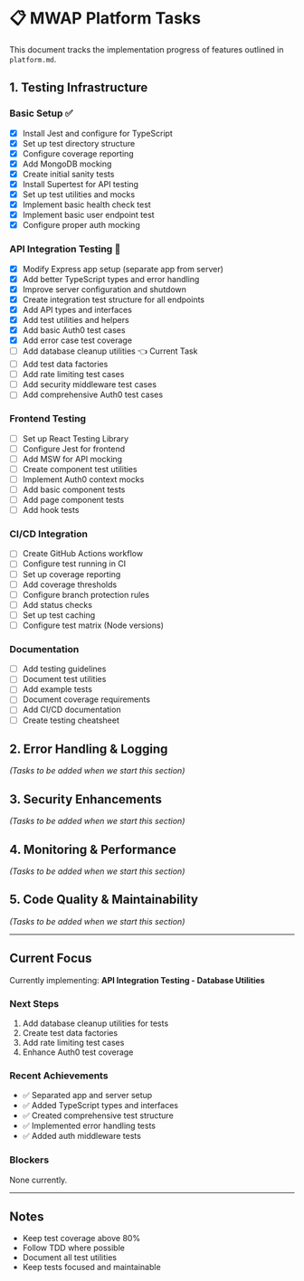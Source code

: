 # 📋 MWAP Platform Tasks

This document tracks the implementation progress of features outlined in `platform.md`.

## 1. Testing Infrastructure

### Basic Setup ✅
- [x] Install Jest and configure for TypeScript
- [x] Set up test directory structure
- [x] Configure coverage reporting
- [x] Add MongoDB mocking
- [x] Create initial sanity tests
- [x] Install Supertest for API testing
- [x] Set up test utilities and mocks
- [x] Implement basic health check test
- [x] Implement basic user endpoint test
- [x] Configure proper auth mocking

### API Integration Testing 🚧
- [x] Modify Express app setup (separate app from server)
- [x] Add better TypeScript types and error handling
- [x] Improve server configuration and shutdown
- [x] Create integration test structure for all endpoints
- [x] Add API types and interfaces
- [x] Add test utilities and helpers
- [x] Add basic Auth0 test cases
- [x] Add error case test coverage
- [ ] Add database cleanup utilities 👈 Current Task
- [ ] Add test data factories
- [ ] Add rate limiting test cases
- [ ] Add security middleware test cases
- [ ] Add comprehensive Auth0 test cases

### Frontend Testing
- [ ] Set up React Testing Library
- [ ] Configure Jest for frontend
- [ ] Add MSW for API mocking
- [ ] Create component test utilities
- [ ] Implement Auth0 context mocks
- [ ] Add basic component tests
- [ ] Add page component tests
- [ ] Add hook tests

### CI/CD Integration
- [ ] Create GitHub Actions workflow
- [ ] Configure test running in CI
- [ ] Set up coverage reporting
- [ ] Add coverage thresholds
- [ ] Configure branch protection rules
- [ ] Add status checks
- [ ] Set up test caching
- [ ] Configure test matrix (Node versions)

### Documentation
- [ ] Add testing guidelines
- [ ] Document test utilities
- [ ] Add example tests
- [ ] Document coverage requirements
- [ ] Add CI/CD documentation
- [ ] Create testing cheatsheet

## 2. Error Handling & Logging
*(Tasks to be added when we start this section)*

## 3. Security Enhancements
*(Tasks to be added when we start this section)*

## 4. Monitoring & Performance
*(Tasks to be added when we start this section)*

## 5. Code Quality & Maintainability
*(Tasks to be added when we start this section)*

---

## Current Focus
Currently implementing: **API Integration Testing - Database Utilities**

### Next Steps
1. Add database cleanup utilities for tests
2. Create test data factories
3. Add rate limiting test cases
4. Enhance Auth0 test coverage

### Recent Achievements
- ✅ Separated app and server setup
- ✅ Added TypeScript types and interfaces
- ✅ Created comprehensive test structure
- ✅ Implemented error handling tests
- ✅ Added auth middleware tests

### Blockers
None currently.

---

## Notes
- Keep test coverage above 80%
- Follow TDD where possible
- Document all test utilities
- Keep tests focused and maintainable